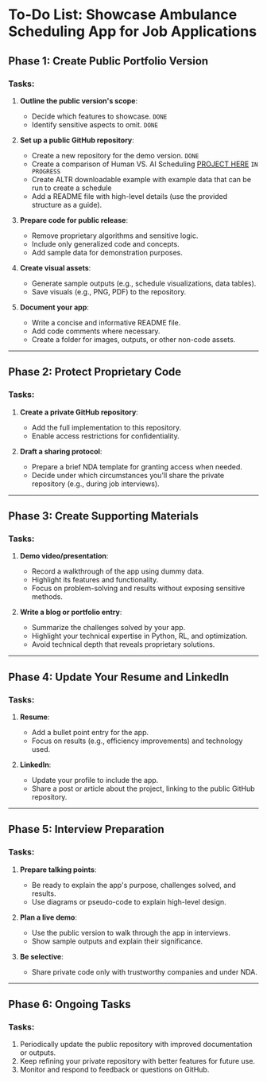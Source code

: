 # To-Do List: Showcase Ambulance Scheduling App for Job Applications

## **Phase 1: Create Public Portfolio Version**
### Tasks:
1. **Outline the public version's scope**:
   - Decide which features to showcase. `DONE`
   - Identify sensitive aspects to omit. `DONE`

2. **Set up a public GitHub repository**:
   - Create a new repository for the demo version. `DONE`
   - Create a comparison of Human VS. AI Scheduling [PROJECT HERE](sub_tasks\human_vs_ai_optimized_comparison.md) `IN PROGRESS`
   - Create ALTR downloadable example with example data that can be run to create a schedule
   - Add a README file with high-level details (use the provided structure as a guide). 

3. **Prepare code for public release**:
   - Remove proprietary algorithms and sensitive logic.
   - Include only generalized code and concepts.
   - Add sample data for demonstration purposes.

4. **Create visual assets**:
   - Generate sample outputs (e.g., schedule visualizations, data tables).
   - Save visuals (e.g., PNG, PDF) to the repository.

5. **Document your app**:
   - Write a concise and informative README file.
   - Add code comments where necessary.
   - Create a folder for images, outputs, or other non-code assets.

---

## **Phase 2: Protect Proprietary Code**
### Tasks:
1. **Create a private GitHub repository**:
   - Add the full implementation to this repository.
   - Enable access restrictions for confidentiality.

2. **Draft a sharing protocol**:
   - Prepare a brief NDA template for granting access when needed.
   - Decide under which circumstances you’ll share the private repository (e.g., during job interviews).

---

## **Phase 3: Create Supporting Materials**
### Tasks:
1. **Demo video/presentation**:
   - Record a walkthrough of the app using dummy data.
   - Highlight its features and functionality.
   - Focus on problem-solving and results without exposing sensitive methods.

2. **Write a blog or portfolio entry**:
   - Summarize the challenges solved by your app.
   - Highlight your technical expertise in Python, RL, and optimization.
   - Avoid technical depth that reveals proprietary solutions.

---

## **Phase 4: Update Your Resume and LinkedIn**
### Tasks:
1. **Resume**:
   - Add a bullet point entry for the app.
   - Focus on results (e.g., efficiency improvements) and technology used.

2. **LinkedIn**:
   - Update your profile to include the app.
   - Share a post or article about the project, linking to the public GitHub repository.

---

## **Phase 5: Interview Preparation**
### Tasks:
1. **Prepare talking points**:
   - Be ready to explain the app's purpose, challenges solved, and results.
   - Use diagrams or pseudo-code to explain high-level design.

2. **Plan a live demo**:
   - Use the public version to walk through the app in interviews.
   - Show sample outputs and explain their significance.

3. **Be selective**:
   - Share private code only with trustworthy companies and under NDA.

---

## **Phase 6: Ongoing Tasks**
### Tasks:
1. Periodically update the public repository with improved documentation or outputs.
2. Keep refining your private repository with better features for future use.
3. Monitor and respond to feedback or questions on GitHub.

